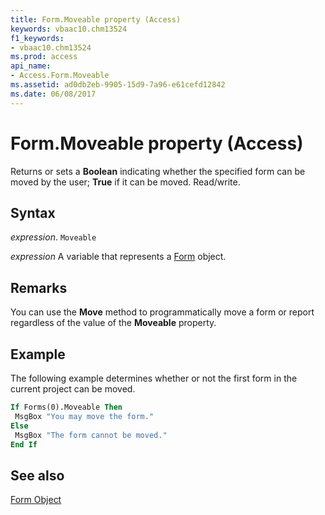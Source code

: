 ```yaml
---
title: Form.Moveable property (Access)
keywords: vbaac10.chm13524
f1_keywords:
- vbaac10.chm13524
ms.prod: access
api_name:
- Access.Form.Moveable
ms.assetid: ad0db2eb-9905-15d9-7a96-e61cefd12842
ms.date: 06/08/2017
---
```



# Form.Moveable property (Access)

Returns or sets a  **Boolean** indicating whether the specified form can be moved by the user; **True** if it can be moved. Read/write.


## Syntax

_expression_. `Moveable`

_expression_ A variable that represents a [Form](Access.Form.md) object.


## Remarks

You can use the  **Move** method to programmatically move a form or report regardless of the value of the **Moveable** property.


## Example

The following example determines whether or not the first form in the current project can be moved.


```vb
If Forms(0).Moveable Then 
 MsgBox "You may move the form." 
Else 
 MsgBox "The form cannot be moved." 
End If 

```


## See also


[Form Object](Access.Form.md)

